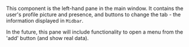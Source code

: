 This component is the left-hand pane in the main window. 
It contains the user's profile picture and presence, and buttons to change the tab - the information displayed in `Midbar`.

In the future, this pane will include functionality to open a menu from the 'add' button (and show real data).